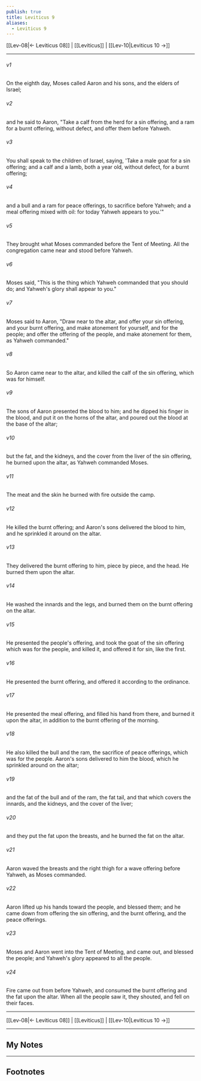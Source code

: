 ```yaml
---
publish: true
title: Leviticus 9
aliases:
  - Leviticus 9
---
```


[[Lev-08|← Leviticus 08]] | [[Leviticus]] | [[Lev-10|Leviticus 10 →]]
***



###### v1 
On the eighth day, Moses called Aaron and his sons, and the elders of Israel; 

###### v2 
and he said to Aaron, "Take a calf from the herd for a sin offering, and a ram for a burnt offering, without defect, and offer them before Yahweh. 

###### v3 
You shall speak to the children of Israel, saying, 'Take a male goat for a sin offering; and a calf and a lamb, both a year old, without defect, for a burnt offering; 

###### v4 
and a bull and a ram for peace offerings, to sacrifice before Yahweh; and a meal offering mixed with oil: for today Yahweh appears to you.'" 

###### v5 
They brought what Moses commanded before the Tent of Meeting. All the congregation came near and stood before Yahweh. 

###### v6 
Moses said, "This is the thing which Yahweh commanded that you should do; and Yahweh's glory shall appear to you." 

###### v7 
Moses said to Aaron, "Draw near to the altar, and offer your sin offering, and your burnt offering, and make atonement for yourself, and for the people; and offer the offering of the people, and make atonement for them, as Yahweh commanded." 

###### v8 
So Aaron came near to the altar, and killed the calf of the sin offering, which was for himself. 

###### v9 
The sons of Aaron presented the blood to him; and he dipped his finger in the blood, and put it on the horns of the altar, and poured out the blood at the base of the altar; 

###### v10 
but the fat, and the kidneys, and the cover from the liver of the sin offering, he burned upon the altar, as Yahweh commanded Moses. 

###### v11 
The meat and the skin he burned with fire outside the camp. 

###### v12 
He killed the burnt offering; and Aaron's sons delivered the blood to him, and he sprinkled it around on the altar. 

###### v13 
They delivered the burnt offering to him, piece by piece, and the head. He burned them upon the altar. 

###### v14 
He washed the innards and the legs, and burned them on the burnt offering on the altar. 

###### v15 
He presented the people's offering, and took the goat of the sin offering which was for the people, and killed it, and offered it for sin, like the first. 

###### v16 
He presented the burnt offering, and offered it according to the ordinance. 

###### v17 
He presented the meal offering, and filled his hand from there, and burned it upon the altar, in addition to the burnt offering of the morning. 

###### v18 
He also killed the bull and the ram, the sacrifice of peace offerings, which was for the people. Aaron's sons delivered to him the blood, which he sprinkled around on the altar; 

###### v19 
and the fat of the bull and of the ram, the fat tail, and that which covers the innards, and the kidneys, and the cover of the liver; 

###### v20 
and they put the fat upon the breasts, and he burned the fat on the altar. 

###### v21 
Aaron waved the breasts and the right thigh for a wave offering before Yahweh, as Moses commanded. 

###### v22 
Aaron lifted up his hands toward the people, and blessed them; and he came down from offering the sin offering, and the burnt offering, and the peace offerings. 

###### v23 
Moses and Aaron went into the Tent of Meeting, and came out, and blessed the people; and Yahweh's glory appeared to all the people. 

###### v24 
Fire came out from before Yahweh, and consumed the burnt offering and the fat upon the altar. When all the people saw it, they shouted, and fell on their faces.

***
[[Lev-08|← Leviticus 08]] | [[Leviticus]] | [[Lev-10|Leviticus 10 →]]

---
## My Notes

---
## Footnotes